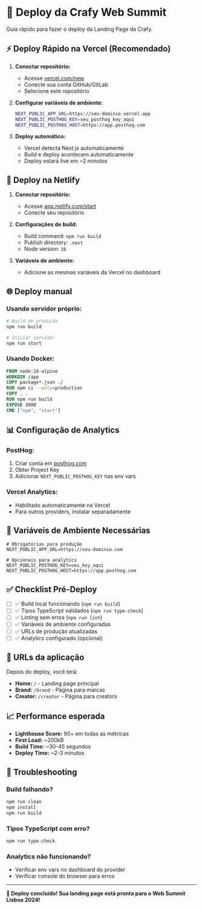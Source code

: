 # 🚀 Deploy da Crafy Web Summit

Guia rápido para fazer o deploy da Landing Page da Crafy.

## ⚡ Deploy Rápido na Vercel (Recomendado)

1. **Conectar repositório:**
   - Acesse [vercel.com/new](https://vercel.com/new)
   - Conecte sua conta GitHub/GitLab
   - Selecione este repositório

2. **Configurar variáveis de ambiente:**
   ```bash
   NEXT_PUBLIC_APP_URL=https://seu-dominio.vercel.app
   NEXT_PUBLIC_POSTHOG_KEY=seu_posthog_key_aqui
   NEXT_PUBLIC_POSTHOG_HOST=https://app.posthog.com
   ```

3. **Deploy automático:**
   - Vercel detecta Next.js automaticamente
   - Build e deploy acontecem automaticamente
   - Deploy estará live em ~2 minutos

## 🔧 Deploy na Netlify

1. **Conectar repositório:**
   - Acesse [app.netlify.com/start](https://app.netlify.com/start)
   - Conecte seu repositório

2. **Configurações de build:**
   - Build command: `npm run build`
   - Publish directory: `.next`
   - Node version: `18`

3. **Variáveis de ambiente:**
   - Adicione as mesmas variáveis da Vercel no dashboard

## 🌐 Deploy manual

### Usando servidor próprio:

```bash
# Build de produção
npm run build

# Iniciar servidor
npm run start
```

### Usando Docker:

```dockerfile
FROM node:18-alpine
WORKDIR /app
COPY package*.json ./
RUN npm ci --only=production
COPY . .
RUN npm run build
EXPOSE 3000
CMD ["npm", "start"]
```

## 📊 Configuração de Analytics

### PostHog:
1. Criar conta em [posthog.com](https://posthog.com)
2. Obter Project Key
3. Adicionar `NEXT_PUBLIC_POSTHOG_KEY` nas env vars

### Vercel Analytics:
- Habilitado automaticamente na Vercel
- Para outros providers, instalar separadamente

## 🔐 Variáveis de Ambiente Necessárias

```env
# Obrigatórias para produção
NEXT_PUBLIC_APP_URL=https://seu-dominio.com

# Opcionais para analytics
NEXT_PUBLIC_POSTHOG_KEY=seu_key_aqui
NEXT_PUBLIC_POSTHOG_HOST=https://app.posthog.com
```

## ✅ Checklist Pré-Deploy

- [ ] ✅ Build local funcionando (`npm run build`)
- [ ] ✅ Tipos TypeScript validados (`npm run type-check`)
- [ ] ✅ Linting sem erros (`npm run lint`)
- [ ] ✅ Variáveis de ambiente configuradas
- [ ] ✅ URLs de produção atualizadas
- [ ] ✅ Analytics configurado (opcional)

## 🎯 URLs da aplicação

Depois do deploy, você terá:

- **Home:** `/` - Landing page principal
- **Brand:** `/brand` - Página para marcas
- **Creator:** `/creator` - Página para creators

## 📈 Performance esperada

- **Lighthouse Score:** 90+ em todas as métricas
- **First Load:** ~200kB
- **Build Time:** ~30-45 segundos
- **Deploy Time:** ~2-3 minutos

## 🚨 Troubleshooting

### Build falhando?
```bash
npm run clean
npm install
npm run build
```

### Tipos TypeScript com erro?
```bash
npm run type-check
```

### Analytics não funcionando?
- Verificar env vars no dashboard do provider
- Verificar console do browser para erros

---

**🎉 Deploy concluído! Sua landing page está pronta para o Web Summit Lisboa 2024!**
